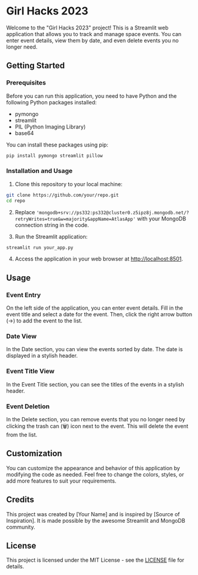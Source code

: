 # Girl Hacks 2023

Welcome to the "Girl Hacks 2023" project! This is a Streamlit web application that allows you to track and manage space events. You can enter event details, view them by date, and even delete events you no longer need.

## Getting Started

### Prerequisites

Before you can run this application, you need to have Python and the following Python packages installed:

- pymongo
- streamlit
- PIL (Python Imaging Library)
- base64

You can install these packages using pip:

```bash
pip install pymongo streamlit pillow
```

### Installation and Usage

1. Clone this repository to your local machine:

```bash
git clone https://github.com/your/repo.git
cd repo
```

2. Replace `'mongodb+srv://ps332:ps332@cluster0.z5ipz8j.mongodb.net/?retryWrites=true&w=majority&appName=AtlasApp'` with your MongoDB connection string in the code.

3. Run the Streamlit application:

```bash
streamlit run your_app.py
```

4. Access the application in your web browser at [http://localhost:8501](http://localhost:8501).

## Usage

### Event Entry

On the left side of the application, you can enter event details. Fill in the event title and select a date for the event. Then, click the right arrow button (→) to add the event to the list.

### Date View

In the Date section, you can view the events sorted by date. The date is displayed in a stylish header.

### Event Title View

In the Event Title section, you can see the titles of the events in a stylish header.

### Event Deletion

In the Delete section, you can remove events that you no longer need by clicking the trash can (🗑) icon next to the event. This will delete the event from the list.

## Customization

You can customize the appearance and behavior of this application by modifying the code as needed. Feel free to change the colors, styles, or add more features to suit your requirements.

## Credits

This project was created by [Your Name] and is inspired by [Source of Inspiration]. It is made possible by the awesome Streamlit and MongoDB community.

## License

This project is licensed under the MIT License - see the [LICENSE](LICENSE) file for details.